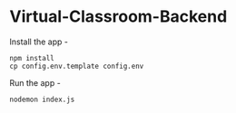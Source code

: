 # Virtual-Classroom-Backend

Install the app -

```
npm install
cp config.env.template config.env
```

Run the app -

```
nodemon index.js
```
